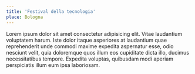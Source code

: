```yaml
---
title: 'Festival della tecnologia'
place: Bologna
---
```


Lorem ipsum dolor sit amet consectetur adipisicing elit. Vitae laudantium voluptatem harum. Iste dolor itaque asperiores at laudantium quae reprehenderit unde commodi maxime expedita aspernatur esse, odio nesciunt velit, quia doloremque quos illum eos cupiditate dicta illo, ducimus necessitatibus tempore. Expedita voluptas, quibusdam modi aperiam perspiciatis illum eum ipsa laboriosam.
